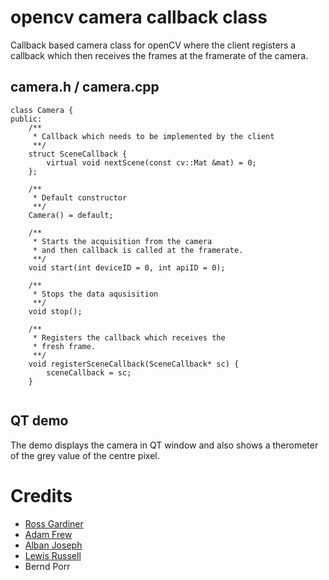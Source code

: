 # opencv camera callback class

Callback based camera class for openCV where the client registers a callback
which then receives the frames at the framerate of the camera.


## camera.h / camera.cpp

```
class Camera {
public:
	/**
	 * Callback which needs to be implemented by the client
	 **/
	struct SceneCallback {
		virtual void nextScene(const cv::Mat &mat) = 0;
	};

	/**
	 * Default constructor
	 **/
	Camera() = default;

	/**
	 * Starts the acquisition from the camera
	 * and then callback is called at the framerate.
	 **/
	void start(int deviceID = 0, int apiID = 0);

	/**
	 * Stops the data aqusisition
	 **/
	void stop();

	/**
	 * Registers the callback which receives the
	 * fresh frame.
	 **/
	void registerSceneCallback(SceneCallback* sc) {
		sceneCallback = sc;
	}
    
```

## QT demo

The demo displays the camera in QT window and also
shows a therometer of the grey value of the centre
pixel.


# Credits

 * [Ross Gardiner](https://github.com/rossGardiner)
 * [Adam Frew](https://github.com/Saweenbarra) 
 * [Alban Joseph](https://github.com/albanjoseph)
 * [Lewis Russell](https://github.com/charger4241)
 * Bernd Porr
